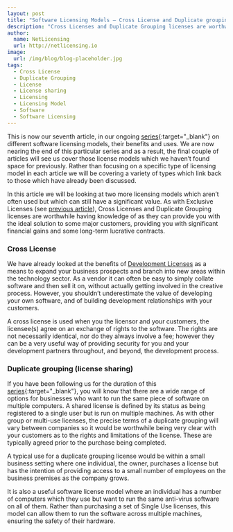 ```yaml
---
layout: post
title: "Software Licensing Models – Cross License and Duplicate grouping"
description: "Cross Licenses and Duplicate Grouping licenses are worthwhile having knowledge of as they can provide you with the ideal solution to some major customers"
author:
  name: NetLicensing
  url: http://netlicensing.io
image:
  url: /img/blog/blog-placeholder.jpg
tags:
  - Cross License
  - Duplicate Grouping
  - License
  - License sharing
  - Licensing
  - Licensing Model
  - Software
  - Software Licensing
---
```


This is now our seventh article, in our ongoing [series](https://www.google.com/search?q=site%3Anetlicensing.io%20Software%20Licensing%20Models "Software Licensing Models"){:target="_blank"} on different software licensing models, their benefits and uses. We are now nearing the end of this particular series and as a result, the final couple of articles will see us cover those license models which we haven’t found space for previously. Rather than focusing on a specific type of licensing model in each article we will be covering a variety of types which link back to those which have already been discussed.

In this article we will be looking at two more licensing models which aren’t often used but which can still have a significant value. As with Exclusive Licenses (see [previous article](/blog/2013/07/23/software-licensing-models-feature-and-exclusive-software-licenses/ "Software Licensing Models – Feature and Exclusive Software Licenses")), Cross Licenses and Duplicate Grouping licenses are worthwhile having knowledge of as they can provide you with the ideal solution to some major customers, providing you with significant financial gains and some long-term lucrative contracts.

### Cross License

We have already looked at the benefits of [Development Licenses](/blog/2013/06/25/software-licensing-models-beta-and-development/ "Software Licensing Models – Beta and Development") as a means to expand your business prospects and branch into new areas within the technology sector. As a vendor it can often be easy to simply collate software and then sell it on, without actually getting involved in the creative process. However, you shouldn’t underestimate the value of developing your own software, and of building development relationships with your customers.

A cross license is used when you the licensor and your customers, the licensee(s) agree on an exchange of rights to the software. The rights are not necessarily identical, nor do they always involve a fee; however they can be a very useful way of providing security for you and your development partners throughout, and beyond, the development process.

### Duplicate grouping (license sharing)

If you have been following us for the duration of this [series](https://www.google.com/search?q=site%3Anetlicensing.io%20Software%20Licensing%20Models "Software Licensing Models"){:target="_blank"}, you will know that there are a wide range of options for businesses who want to run the same piece of software on multiple computers. A shared license is defined by its status as being registered to a single user but is run on multiple machines. As with other group or multi-use licenses, the precise terms of a duplicate grouping will vary between companies so it would be worthwhile being very clear with your customers as to the rights and limitations of the license. These are typically agreed prior to the purchase being completed.

A typical use for a duplicate grouping license would be within a small business setting where one individual, the owner, purchases a license but has the intention of providing access to a small number of employees on the business premises as the company grows.

It is also a useful software license model where an individual has a number of computers which they use but want to run the same anti-virus software on all of them. Rather than purchasing a set of Single Use licenses, this model can allow them to run the software across multiple machines, ensuring the safety of their hardware.
